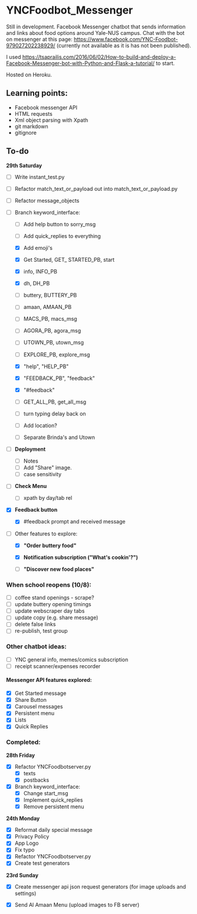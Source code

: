 # YNCFoodbot_Messenger
Still in development.
Facebook Messenger chatbot that sends information and links about food options around Yale-NUS campus. 
Chat with the bot on messenger at this page: https://www.facebook.com/YNC-Foodbot-979027202238929/ (currently not available as it is has not been published). 

I used https://tsaprailis.com/2016/06/02/How-to-build-and-deploy-a-Facebook-Messenger-bot-with-Python-and-Flask-a-tutorial/ to start. 

Hosted on Heroku. 

## Learning points:

- Facebook messenger API
- HTML requests
- Xml object parsing with Xpath
- git markdown
- gitignore

## To-do

**29th Saturday**
- [ ] Write instant_test.py
- [ ] Refactor match_text_or_payload out into match_text_or_payload.py
- [ ] Refactor message_objects

- [ ] Branch keyword_interface:
    - [ ] Add help button to sorry_msg
    - [ ] Add quick_replies to everything
    - [X] Add emoji's
    - [X] Get Started, GET_ STARTED_PB, start
    - [X] info, INFO_PB
    - [X] dh, DH_PB
    - [ ] buttery, BUTTERY_PB
    - [ ] amaan, AMAAN_PB
    - [ ] MACS_PB, macs_msg
    - [ ] AGORA_PB, agora_msg
    - [ ] UTOWN_PB, utown_msg
    - [ ] EXPLORE_PB, explore_msg
    - [X] "help", "HELP_PB"
    - [X] "FEEDBACK_PB", "feedback"
    - [X] "#feedback"
    - [ ] GET_ALL_PB, get_all_msg
    - [ ] turn typing delay back on

    - [ ] Add location?
    - [ ] Separate Brinda's and Utown

- [ ] **Deployment**
    - [ ] Notes
    - [ ] Add "Share" image.
    - [ ] case sensitivity

- [ ] **Check Menu**
    - [ ] xpath by day/tab rel

- [X] **Feedback button**
    - [X] #feedback prompt and received message

- [ ] Other features to explore:
    - [X] **"Order buttery food"**
    - [X] **Notification subscription ("What's cookin'?")**
    - [ ] **"Discover new food places"**


### When school reopens (10/8):
- [ ] coffee stand openings - scrape?
- [ ] update buttery opening timings
- [ ] update webscraper day tabs
- [ ] update copy (e.g. share message)
- [ ] delete false links
- [ ] re-publish, test group

### Other chatbot ideas:
- [ ] YNC general info, memes/comics subscription
- [ ] receipt scanner/expenses recorder

#### Messenger API features explored:
- [X] Get Started message
- [X] Share Button
- [X] Carousel messages
- [X] Persistent menu
- [X] Lists
- [X] Quick Replies

### Completed:

**28th Friday**
- [X] Refactor YNCFoodbotserver.py
    - [X] texts
    - [X] postbacks
- [X] Branch keyword_interface:
    - [X] Change start_msg
    - [X] Implement quick_replies
    - [X] Remove persistent menu

**24th Monday**
- [X] Reformat daily special message
- [X] Privacy Policy
- [X] App Logo
- [X] Fix typo
- [X] Refactor YNCFoodbotserver.py
- [X] Create test generators

**23rd Sunday**
- [X] Create messenger api json request generators (for image uploads and settings)
- [X] Send Al Amaan Menu (upload images to FB server)

